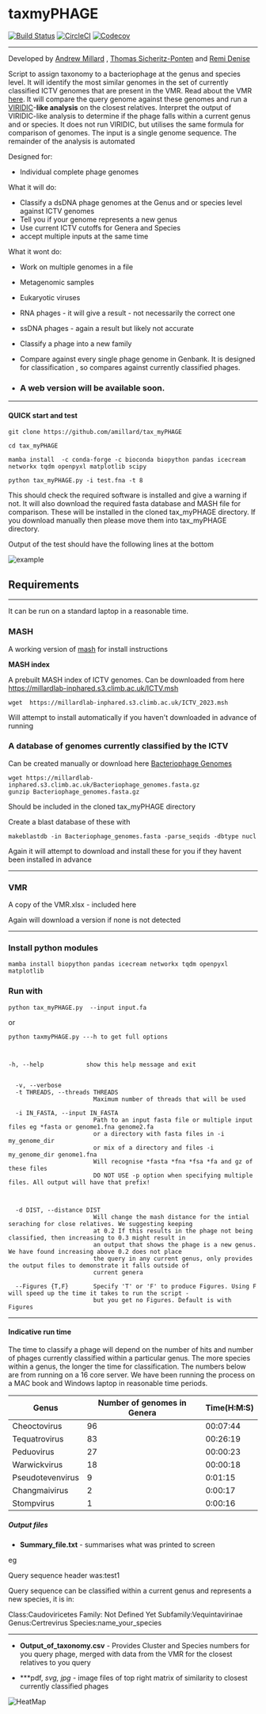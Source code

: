 # taxmyPHAGE

[![Build Status](https://img.shields.io/travis/amillard/tax_myPHAGE.svg)](https://travis-ci.org/amillard/tax_myPHAGE)
[![CircleCI](https://circleci.com/gh/amillard/tax_myPHAGE.svg?style=svg)](https://circleci.com/gh/amillard/tax_myPHAGE)
[![Codecov](https://codecov.io/gh/amillard/tax_myPHAGE/branch/master/graph/badge.svg)](https://codecov.io/gh/amillard/tax_myPHAGE)

----------

Developed by [Andrew Millard](https://github.com/amillard) , [Thomas Sicheritz-Ponten](https://github.com/tsp-kucbd) and [Remi Denise](https://github.com/rdenise)

Script to assign taxonomy to a bacteriophage at the genus and species level. It will identify the most similar genomes in the set of currently classified ICTV genomes that are present in the VMR. 
Read about the VMR [here](https://ictv.global/vmr). It will compare the query genome against these genomes and run a [VIRIDIC](https://doi.org/10.3390/v12111268)-**like analysis** on the closest relatives. Interpret the output of VIRIDIC-like analysis to determine if the phage falls within a current genus and or species. It does not run VIRIDIC, but utilises the same formula for comparison of genomes.  The input is a single genome sequence. The remainder of the analysis is automated 



Designed for:

- Individual complete phage genomes 

What it will do:

- Classify a dsDNA phage genomes at the Genus and or species level against ICTV genomes 
- Tell you if your genome represents a new genus 
- Use current ICTV cutoffs for Genera and Species 
- accept multiple inputs at the same time



What it wont do:
 
- Work on multiple  genomes in a file 
- Metagenomic samples 
- Eukaryotic viruses
- RNA phages - it will give a result - not necessarily the correct one 
- ssDNA phages - again a result but likely not accurate 
- Classify a phage into a new family 
- Compare against every single phage genome in Genbank. It is designed for classification , so compares against currently classified phages.


- ### A web version will be available soon. 

------

#### QUICK start and test


	git clone https://github.com/amillard/tax_myPHAGE

	cd tax_myPHAGE

	mamba install  -c conda-forge -c bioconda biopython pandas icecream networkx tqdm openpyxl matplotlib scipy

	python tax_myPHAGE.py -i test.fna -t 8 


This should check the required software is installed and give a warning if not. It will also download the required fasta database and MASH file for comparison. These will be installed in the cloned tax_myPHAGE directory. If you download manually then please move them into tax_myPHAGE  directory.


Output of the test should have the following lines at the bottom 

 ![example](/img/example_result1.jpg)





## Requirements 

----------

It can be run on a standard laptop in a reasonable time. 




### MASH  

A working version of [mash](https://mash.readthedocs.io/en/latest/) for install instructions


**MASH index**

A prebuilt MASH index of ICTV genomes. Can be downloaded from here https://millardlab-inphared.s3.climb.ac.uk/ICTV.msh

	wget  https://millardlab-inphared.s3.climb.ac.uk/ICTV_2023.msh

Will attempt to install automatically if you haven't downloaded in advance of running 


### **A database of genomes currently classified by the ICTV**

Can be created manually or download here [Bacteriophage Genomes](https://millardlab-inphared.s3.climb.ac.uk/Bacteriophage_genomes.fasta.gz)

	wget https://millardlab-inphared.s3.climb.ac.uk/Bacteriophage_genomes.fasta.gz
	gunzip Bacteriophage_genomes.fasta.gz

Should be included in the cloned tax_myPHAGE directory 



Create a blast database of these with 

	makeblastdb -in Bacteriophage_genomes.fasta -parse_seqids -dbtype nucl 


Again it will attempt to download and install these for you if they havent been installed in advance 

----------

### VMR


A copy of the VMR.xlsx - included here 

Again will download a version if none is not detected 



------

### Install python modules 


	mamba install biopython pandas icecream networkx tqdm openpyxl matplotlib





### Run with 

	python tax_myPHAGE.py  --input input.fa 

or 

	python taxmyPHAGE.py ---h to get full options 



	-h, --help            show this help message and exit


	  -v, --verbose
	  -t THREADS, --threads THREADS
	                        Maximum number of threads that will be used

	  -i IN_FASTA, --input IN_FASTA
	                        Path to an input fasta file or multiple input files eg *fasta or genome1.fna genome2.fa  
							or a directory with fasta files in -i my_genome_dir 
						    or mix of a directory and files -i my_genome_dir genome1.fna
							Will recognise *fasta *fna *fsa *fa and gz of these files 
							DO NOT USE -p option when specifying multiple files. All output will have that prefix!
							

	 
	  -d DIST, --distance DIST
	                        Will change the mash distance for the intial seraching for close relatives. We suggesting keeping
	                        at 0.2 If this results in the phage not being classified, then increasing to 0.3 might result in
	                        an output that shows the phage is a new genus. We have found increasing above 0.2 does not place
	                        the query in any current genus, only provides the output files to demonstrate it falls outside of
	                        current genera

	  --Figures {T,F}       Specify 'T' or 'F' to produce Figures. Using F will speed up the time it takes to run the script -
	                        but you get no Figures. Default is with Figures 


----------



#### Indicative run time  

The time to classify a phage will depend on the number of hits and number of phages currently classified within a particular genus. The more species within a genus, the longer the time for classification. The numbers below are from running on a 16 core server. We have been running the process on a MAC book and Windows laptop in reasonable time periods. 



| Genus | Number of genomes in Genera|Time(H:M:S)
| ------------- | ------------- |-------
|Cheoctovirus |96|00:07:44
|Tequatrovirus|83|00:26:19|
|Peduovirus |27|00:00:23|
|Warwickvirus|18|00:00:18|
|Pseudotevenvirus|9|0:01:15|
|Changmaivirus|2|0:00:17
|Stompvirus|1|0:00:16






##### Output files 


- **Summary_file.txt** - summarises what was printed to screen 


eg

Query sequence header was:test1 
	
	
Query sequence can be classified within a current genus and represents a new species, it is in:
	
Class:Caudoviricetes	Family: Not Defined Yet	Subfamily:Vequintavirinae	Genus:Certrevirus	Species:name_your_species

---------

- **Output_of_taxonomy.csv** - Provides Cluster and Species numbers for you query phage, merged with data from the VMR for the closest relatives to you query

- ***pdf, *svg, *jpg**  - image files of top right matrix of similarity to closest currently classified phages 



 ![HeatMap](/img/heatmap.jpg)
  
    

